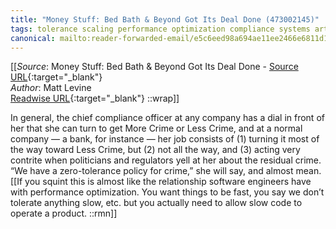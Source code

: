 ```yaml
---
title: "Money Stuff: Bed Bath & Beyond Got Its Deal Done (473002145)"
tags: tolerance scaling performance optimization compliance systems articles-24193560
canonical: mailto:reader-forwarded-email/e5c6eed98a694ae11ee2466e6811d1d5
---
```


[[_Source_: Money Stuff: Bed Bath & Beyond Got Its Deal Done - [Source URL](mailto:reader-forwarded-email/e5c6eed98a694ae11ee2466e6811d1d5){:target="_blank"}<br>
_Author_: Matt Levine<br>
[Readwise URL](https://readwise.io/open/473002145){:target="_blank"}
::wrap]]

In general, the chief compliance officer at any company has a dial in front of her that she can turn to get More Crime or Less Crime, and at a normal company — a bank, for instance — her job consists of (1) turning it most of the way toward Less Crime, but (2) not all the way, and (3) acting very contrite when politicians and regulators yell at her about the residual crime. “We have a zero-tolerance policy for crime,” she will say, and almost mean.
[[If you squint this is almost like the relationship software engineers have with performance optimization. You want things to be fast, you say we don’t tolerate anything slow, etc. but you actually need to allow slow code to operate a product. ::rmn]]
